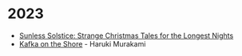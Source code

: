 # 2023

* [Sunless Solstice: Strange Christmas Tales for the Longest Nights](https://www.goodreads.com/en/book/show/58366805)
* [Kafka on the Shore](https://www.goodreads.com/book/show/4929.Kafka\_on\_the\_Shore) - Haruki Murakami
